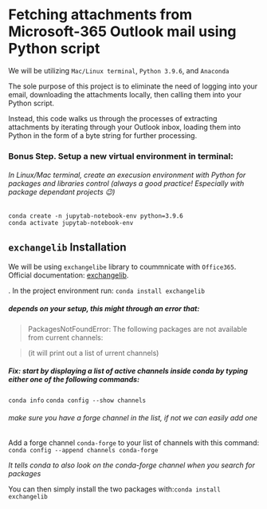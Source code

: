 # Fetching attachments from Microsoft-365 Outlook mail using Python script 

We will be utilizing `Mac/Linux terminal`, `Python 3.9.6`, and `Anaconda`

The sole purpose of this project is to eliminate the need of logging into your email, downloading the attachments locally, then calling them into your Python script.

Instead, this code walks us through the processes of extracting attachments by iterating through your Outlook inbox, loading them into Python in the form of a byte string for further processing.


### Bonus Step. Setup a new virtual environment in terminal:

###### In Linux/Mac terminal, create an execusion environment with Python for packages and libraries control (always a good practice! Especially with package dependant projects 😉)

```
conda create -n jupytab-notebook-env python=3.9.6
conda activate jupytab-notebook-env
```

## `exchangelib` Installation

We will be using `exchangelibe` library to coummnicate with `Office365`. Official documentation: [exchangelib](https://ecederstrand.github.io/exchangelib/#installation).

. In the project environment run: ```conda install exchangelib ```

##### *depends on your setup, this might through an error that:*
   >  PackagesNotFoundError: The following packages are not available from current channels:

   > (it will print out a list of urrent channels)

##### Fix: start by displaying a list of active channels inside conda by typing either one of the following commands:

```conda info``` ```conda config --show channels```

###### *make sure you have a forge channel in the list, if not we can easily add one*

Add a forge channel `conda-forge` to your list of channels with this command: ```conda config --append channels conda-forge```

*It tells conda to also look on the conda-forge channel when you search for packages*

You can then simply install the two packages with:```conda install exchangelib```










